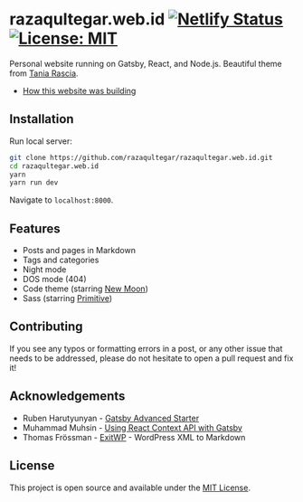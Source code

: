 # razaqultegar.web.id [![Netlify Status](https://api.netlify.com/api/v1/badges/99339a17-d5fc-45c3-bff9-5861351a68a9/deploy-status)](https://app.netlify.com/sites/razaqultegar/deploys) [![License: MIT](https://img.shields.io/badge/License-MIT-blue.svg)](https://opensource.org/licenses/MIT)

Personal website running on Gatsby, React, and Node.js. 
Beautiful theme from [Tania Rascia](https://github.com/taniarascia/taniarascia.com).

- [How this website was building](https://www.razaqultegar.web.id/bagaimana-website-ini-dibuat/)

## Installation

Run local server:

```bash
git clone https://github.com/razaqultegar/razaqultegar.web.id.git
cd razaqultegar.web.id
yarn
yarn run dev
```

Navigate to `localhost:8000`.

## Features

- Posts and pages in Markdown
- Tags and categories
- Night mode
- DOS mode (404)
- Code theme (starring [New Moon](https://taniarascia.github.io/new-moon))
- Sass (starring [Primitive](https://taniarascia.github.io/primitive))

## Contributing

If you see any typos or formatting errors in a post, or any other issue that needs to be addressed, please do not hesitate to open a pull request and fix it!

## Acknowledgements

- Ruben Harutyunyan - [Gatsby Advanced Starter](https://github.com/vagr9k/gatsby-advanced-starter/)
- Muhammad Muhsin - [Using React Context API with Gatsby](https://www.gatsbyjs.org/blog/2019-01-31-using-react-context-api-with-gatsby/)
- Thomas Frössman - [ExitWP](https://github.com/thomasf/exitwp) - WordPress XML to Markdown

## License

This project is open source and available under the [MIT License](LICENSE).
